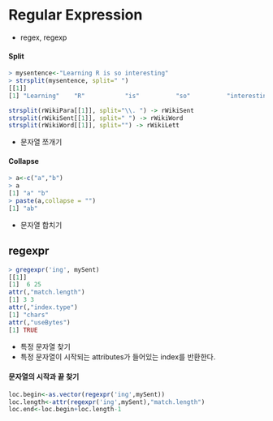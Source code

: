 # Regular Expression

* regex, regexp



#### Split

```R
> mysentence<-"Learning R is so interesting"
> strsplit(mysentence, split=" ")
[[1]]
[1] "Learning"    "R"           "is"          "so"          "interesting"

strsplit(rWikiPara[[1]], split="\\. ") -> rWikiSent
strsplit(rWikiSent[[1]], split=" ") -> rWikiWord
strsplit(rWikiWord[[1]], split="") -> rWikiLett
```

* 문자열 쪼개기



#### Collapse

```R
> a<-c("a","b")
> a
[1] "a" "b"
> paste(a,collapse = "")
[1] "ab"
```

* 문자열 합치기

## regexpr

```R
> gregexpr('ing', mySent)
[[1]]
[1]  6 25
attr(,"match.length")
[1] 3 3
attr(,"index.type")
[1] "chars"
attr(,"useBytes")
[1] TRUE
```

* 특정 문자열 찾기
* 특정 문자열이 시작되는 attributes가 들어있는 index를 반환한다.

#### 문자열의 시작과 끝 찾기

```R
loc.begin<-as.vector(regexpr('ing',mySent))
loc.length<-attr(regexpr('ing',mySent),"match.length")
loc.end<-loc.begin+loc.length-1
```







